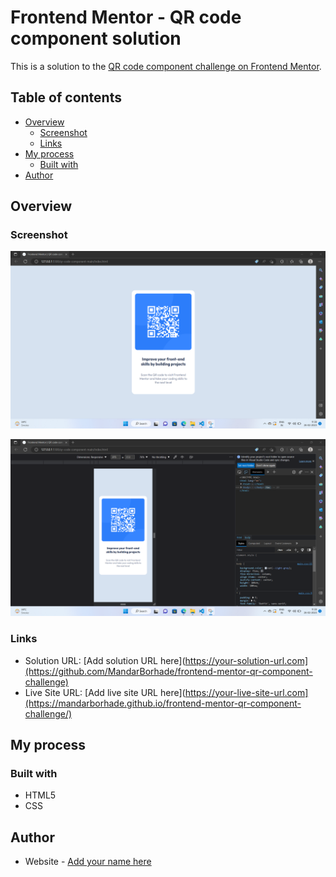 # Frontend Mentor - QR code component solution

This is a solution to the [QR code component challenge on Frontend Mentor](https://www.frontendmentor.io/challenges/qr-code-component-iux_sIO_H).

## Table of contents

- [Overview](#overview)
  - [Screenshot](#screenshot)
  - [Links](#links)
- [My process](#my-process)
  - [Built with](#built-with)
- [Author](#author)


## Overview

### Screenshot

![Desktop Solution](design/desktop-solution-screenshot.png)

![Mobile solution](design/mobile-solution-screenshot.png)

### Links

- Solution URL: [Add solution URL here](https://your-solution-url.com](https://github.com/MandarBorhade/frontend-mentor-qr-component-challenge)
- Live Site URL: [Add live site URL here](https://your-live-site-url.com](https://mandarborhade.github.io/frontend-mentor-qr-component-challenge/)

## My process

### Built with

- HTML5
- CSS 

## Author

- Website - [Add your name here](https://github.com/MandarBorhade)
